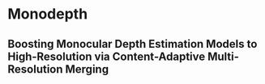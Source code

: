 # Monodepth

## Boosting Monocular Depth Estimation Models to High-Resolution via Content-Adaptive Multi-Resolution Merging

